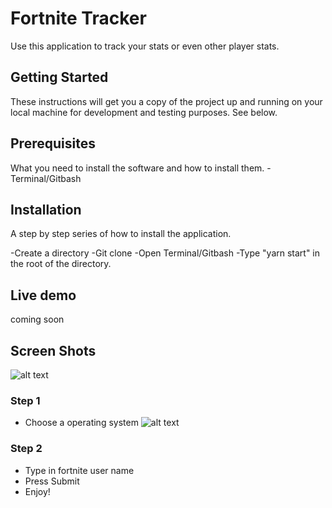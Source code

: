 # Fortnite Tracker
Use this application to track your stats or even other player stats.


## Getting Started
These instructions will get you a copy of the project up and running on your local machine for development and testing purposes. See below.

## Prerequisites

What you need to install the software and how to install them.
-Terminal/Gitbash

## Installation
A step by step series of how to install the application.

-Create a directory
-Git clone 
-Open Terminal/Gitbash
-Type "yarn start" in the root of the directory.

## Live demo
coming soon

## Screen Shots
![alt text](https://i.imgur.com/HZJljwN.png)
### Step 1
- Choose a operating system
![alt text](https://i.imgur.com/OnZqeq3.png)
### Step 2
- Type in fortnite user name
- Press Submit
- Enjoy!
